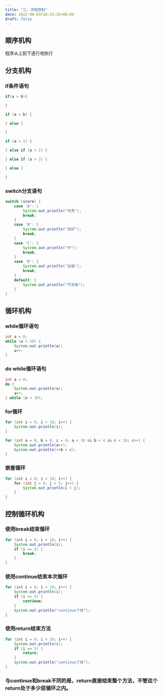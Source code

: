 ```yaml
---
title: "三、流程控制"
date: 2022-08-03T10:24:26+08:00
draft: false
---
```

## 顺序机构

程序从上到下逐行地执行

## 分支机构

### if条件语句

```java
if(a > b){

}
```
```java
if (a > b) {

} else {

}
```
```java
if (a > 1) {

} else if (a > 2) {

} else if (a > 3) {

} else {

}
```

### switch分支语句

```java
switch (score) {
    case 'A': {
        System.out.println("优秀");
        break;
    }
    case 'B': {
        System.out.println("良好");
        break;
    }
    case 'C': {
        System.out.println("中");
        break;
    }
    case 'D': {
        System.out.println("及格");
        break;
    }
    default: {
        System.out.println("不及格");
    }
}
```

## 循环机构

### while循环语句

```java
int a = 0;
while (a < 10) {
    System.out.println(a);
    a++;
}
```

### do while循环语句

```java
int a = 0;
do {
    System.out.println(a);
    a++;
} while (a < 10);
```

### for循环

```java
for (int i = 0; i < 10; i++) {
    System.out.println(i);
}
```
```java
for (int a = 0, b = 0, c = 0; a < 10 && b < 4 && c < 10; c++) {
    System.out.println(a++);
    System.out.println(++b + c);
}
```

### 嵌套循环

```java
for (int i = 0; i < 10; i++) {
    for (int j = 0; j < 5; j++) {
        System.out.println(i + j);
    }
}
```

## 控制循环机构

### 使用break结束循环

```java
for (int i = 0; i < 10; i++) {
    System.out.println(i);
    if (i == 5) {
        break;
    }
}
```

### 使用continue结束本次循环

```java
for (int i = 0; i < 10; i++) {
    System.out.println(i);
    if (i == 5) {
        continue;
    }
    System.out.println("continue了哇");
}
```

### 使用return结束方法

```java
for (int i = 0; i < 10; i++) {
    System.out.println(i);
    if (i == 5) {
        return;
    }
    System.out.println("continue了哇");
}
```

### 与continue和break不同的是，return直接结束整个方法，不管这个return处于多少层循环之内。
